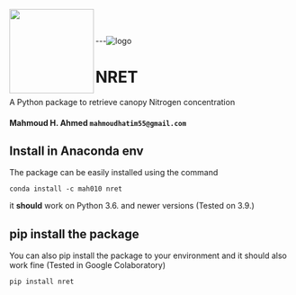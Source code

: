 <p><img src="https://github.com/Mahmoud-H97/NRET/assets/65749493/3dc3de4f-5b24-4cdc-8736-d286720c55f7" style="width:150px; hight:150px;" align="left" />
</p>

<br/>
<br/>

---![logo](https://github.com/Mahmoud-H97/NRET/assets/65749493/8c59d106-dc81-4b38-8ac7-aecf9647b8df)

# NRET
A Python package to retrieve canopy Nitrogen concentration 
#### Mahmoud H. Ahmed ``mahmoudhatim55@gmail.com``

## Install in Anaconda env

The package can be easily installed using the command

`conda install -c mah010 nret`

it **should** work on Python 3.6. and newer versions (Tested on 3.9.)

## pip install the package

You can also pip install the package to your environment and it should also work fine (Tested in Google Colaboratory)

`pip install nret`

